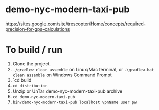 # demo-nyc-modern-taxi-pub

https://sites.google.com/site/trescopter/Home/concepts/required-precision-for-gps-calculations

# To build / run

1. Clone the project.
2. `./gradlew clean assemble` on Linux/Mac terminal, or `.\gradlew.bat clean assemble` on Windows Command Prompt
1. `cd build
1. `cd distribution`
1. Unzip or UnTar demo-nyc-modern-taxi-pub archive
1. `cd demo-nyc-modern-taxi-pub`
1. `bin/demo-nyc-modern-taxi-pub localhost vpnName user pw`




